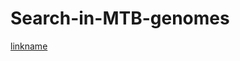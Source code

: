 # Search-in-MTB-genomes



[linkname](https://www.youtube.com/watch?v=tuSEmQGKez4&feature=youtu.be)
